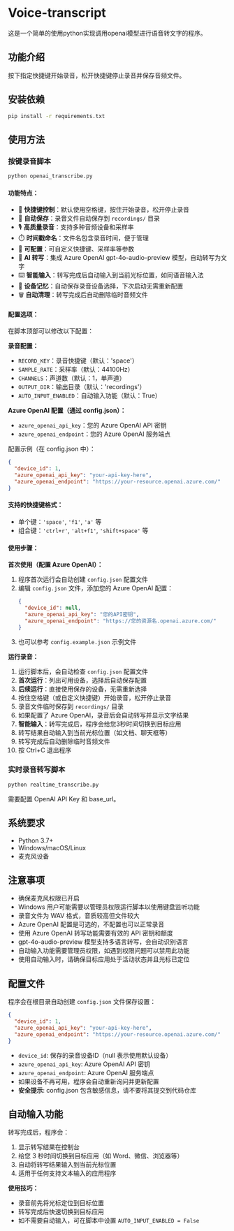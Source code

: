 # Voice-transcript

这是一个简单的使用python实现调用openai模型进行语音转文字的程序。

## 功能介绍

按下指定快捷键开始录音，松开快捷键停止录音并保存音频文件。

## 安装依赖

```bash
pip install -r requirements.txt
```

## 使用方法

### 按键录音脚本

```bash
python openai_transcribe.py
```

#### 功能特点：
- 🎯 **快捷键控制**：默认使用空格键，按住开始录音，松开停止录音
- 💾 **自动保存**：录音文件自动保存到 `recordings/` 目录
- 🎙️ **高质量录音**：支持多种音频设备和采样率
- ⏱️ **时间戳命名**：文件名包含录音时间，便于管理
- 🔧 **可配置**：可自定义快捷键、采样率等参数
- 🤖 **AI 转写**：集成 Azure OpenAI gpt-4o-audio-preview 模型，自动转写为文字
- ⌨️ **智能输入**：转写完成后自动输入到当前光标位置，如同语音输入法
- 💾 **设备记忆**：自动保存录音设备选择，下次启动无需重新配置
- 🗑️ **自动清理**：转写完成后自动删除临时音频文件

#### 配置选项：
在脚本顶部可以修改以下配置：

**录音配置：**
- `RECORD_KEY`：录音快捷键（默认：'space'）
- `SAMPLE_RATE`：采样率（默认：44100Hz）
- `CHANNELS`：声道数（默认：1，单声道）
- `OUTPUT_DIR`：输出目录（默认：'recordings'）
- `AUTO_INPUT_ENABLED`：自动输入功能（默认：True）

**Azure OpenAI 配置（通过 config.json）：**
- `azure_openai_api_key`：您的 Azure OpenAI API 密钥
- `azure_openai_endpoint`：您的 Azure OpenAI 服务端点

配置示例（在 config.json 中）：
```json
{
  "device_id": 1,
  "azure_openai_api_key": "your-api-key-here",
  "azure_openai_endpoint": "https://your-resource.openai.azure.com/"
}
```

#### 支持的快捷键格式：
- 单个键：`'space'`, `'f1'`, `'a'` 等
- 组合键：`'ctrl+r'`, `'alt+f1'`, `'shift+space'` 等

#### 使用步骤：

**首次使用（配置 Azure OpenAI）：**
1. 程序首次运行会自动创建 `config.json` 配置文件
2. 编辑 `config.json` 文件，添加您的 Azure OpenAI 配置：
   ```json
   {
     "device_id": null,
     "azure_openai_api_key": "您的API密钥",
     "azure_openai_endpoint": "https://您的资源名.openai.azure.com/"
   }
   ```
3. 也可以参考 `config.example.json` 示例文件

**运行录音：**
1. 运行脚本后，会自动检查 `config.json` 配置文件
2. **首次运行**：列出可用设备，选择后自动保存配置
3. **后续运行**：直接使用保存的设备，无需重新选择
4. 按住空格键（或自定义快捷键）开始录音，松开停止录音
5. 录音文件临时保存到 `recordings/` 目录
6. 如果配置了 Azure OpenAI，录音后会自动转写并显示文字结果
7. **智能输入**：转写完成后，程序会给您3秒时间切换到目标应用
8. 转写结果自动输入到当前光标位置（如文档、聊天框等）
9. 转写完成后自动删除临时音频文件
10. 按 Ctrl+C 退出程序

### 实时录音转写脚本

```bash
python realtime_transcribe.py
```

需要配置 OpenAI API Key 和 base_url。

## 系统要求

- Python 3.7+
- Windows/macOS/Linux
- 麦克风设备

## 注意事项

- 确保麦克风权限已开启
- Windows 用户可能需要以管理员权限运行脚本以使用键盘监听功能
- 录音文件为 WAV 格式，音质较高但文件较大
- Azure OpenAI 配置是可选的，不配置也可以正常录音
- 使用 Azure OpenAI 转写功能需要有效的 API 密钥和额度
- gpt-4o-audio-preview 模型支持多语言转写，会自动识别语言
- 自动输入功能需要管理员权限，如遇到权限问题可以禁用此功能
- 使用自动输入时，请确保目标应用处于活动状态并且光标已定位

## 配置文件

程序会在根目录自动创建 `config.json` 文件保存设置：

```json
{
  "device_id": 1,
  "azure_openai_api_key": "your-api-key-here",
  "azure_openai_endpoint": "https://your-resource.openai.azure.com/"
}
```

- `device_id`: 保存的录音设备ID（null 表示使用默认设备）
- `azure_openai_api_key`: Azure OpenAI API 密钥
- `azure_openai_endpoint`: Azure OpenAI 服务端点
- 如果设备不再可用，程序会自动重新询问并更新配置
- **安全提示**: config.json 包含敏感信息，请不要将其提交到代码仓库

## 自动输入功能

转写完成后，程序会：
1. 显示转写结果在控制台
2. 给您 3 秒时间切换到目标应用（如 Word、微信、浏览器等）
3. 自动将转写结果输入到当前光标位置
4. 适用于任何支持文本输入的应用程序

**使用技巧：**
- 录音前先将光标定位到目标位置
- 转写完成后快速切换到目标应用
- 如不需要自动输入，可在脚本中设置 `AUTO_INPUT_ENABLED = False`